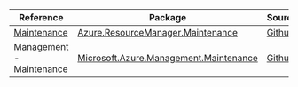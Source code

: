 | Reference | Package | Source |
|---|---|---|
|[Maintenance](resourcemanager.maintenance-readme.md)|[Azure.ResourceManager.Maintenance](https://www.nuget.org/packages/Azure.ResourceManager.Maintenance)|[Github](https://github.com/Azure/azure-sdk-for-net/blob/main/sdk/maintenance/Azure.ResourceManager.Maintenance)|
|Management - Maintenance|[Microsoft.Azure.Management.Maintenance](https://www.nuget.org/packages/Microsoft.Azure.Management.Maintenance)|[Github](https://github.com/Azure/azure-sdk-for-net)|
